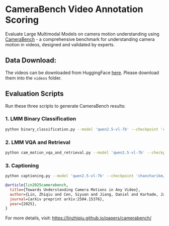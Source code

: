 # CameraBench Video Annotation Scoring

Evaluate Large Multimodal Models on camera motion understanding using [CameraBench](https://linzhiqiu.github.io/papers/camerabench/) - a comprehensive benchmark for understanding camera motion in videos, designed and validated by experts.

## Data Download:

The videos can be downloaded from HuggingFace [here](https://huggingface.co/datasets/syCen/CameraBench). Please download them into the `videos` folder.

## Evaluation Scripts

Run these three scripts to generate CameraBench results:

### 1. LMM Binary Classification
```bash
python binary_classification.py --model 'qwen2.5-vl-7b' --checkpoint 'chancharikm/qwen2.5-vl-7b-cam-motion' 
```

### 2. LMM VQA and Retrieval

```bash
python cam_motion_vqa_and_retrieval.py --model 'qwen2.5-vl-7b' --checkpoint 'chancharikm/qwen2.5-vl-7b-cam-motion' 
```

### 3. Captioning 

```bash
python captioning.py --model 'qwen2.5-vl-7b' --checkpoint 'chancharikm/qwen2.5-vl-7b-cam-motion' 
```

```bibtex
@article{lin2025camerabench,
  title={Towards Understanding Camera Motions in Any Video},
  author={Lin, Zhiqiu and Cen, Siyuan and Jiang, Daniel and Karhade, Jay and Wang, Hewei and Mitra, Chancharik and Ling, Tiffany and Huang, Yuhan and Liu, Sifan and Chen, Mingyu and Zawar, Rushikesh and Bai, Xue and Du, Yilun and Gan, Chuang and Ramanan, Deva},
  journal={arXiv preprint arXiv:2504.15376},
  year={2025},
}
```

For more details, visit: https://linzhiqiu.github.io/papers/camerabench/